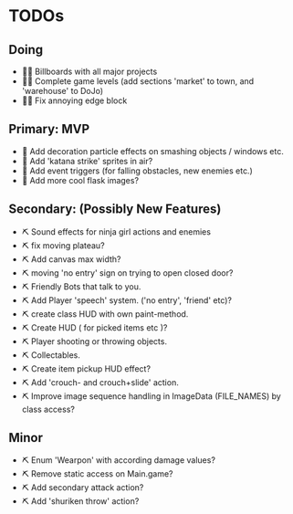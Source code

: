 # TODOs

## Doing
- 🌺🧪 Billboards with all major projects
- 🌺🧪 Complete game levels (add sections 'market' to town, and 'warehouse' to DoJo)
- 🌺🧪 Fix annoying edge block

## Primary: MVP
- 🧪 Add decoration particle effects on smashing objects / windows etc.
- 🧪️ Add 'katana strike' sprites in air?
- 🧪 Add event triggers (for falling obstacles, new enemies etc.)
- 🧪 Add more cool flask images?

## Secondary: (Possibly New Features)
- ⛏️ Sound effects for ninja girl actions and enemies
- ⛏️ fix moving plateau?
- ⛏️ Add canvas max width?
- ⛏️ moving 'no entry' sign on trying to open closed door?
- ⛏️ Friendly Bots that talk to you.
- ⛏️ Add Player 'speech' system. ('no entry', 'friend' etc)?
- ⛏️ create class HUD with own paint-method.
- ⛏️ Create HUD ( for picked items etc )?
- ⛏️ Player shooting or throwing objects.
- ⛏️ Collectables.
- ⛏️ Create item pickup HUD effect?
- ⛏️ Add 'crouch- and crouch+slide' action.
- ⛏️ Improve image sequence handling in ImageData (FILE_NAMES) by class access?

## Minor
- ⛏️ Enum 'Wearpon' with according damage values?
- ⛏️ Remove static access on Main.game?
- ⛏️ Add secondary attack action?
- ⛏️ Add 'shuriken throw' action?
